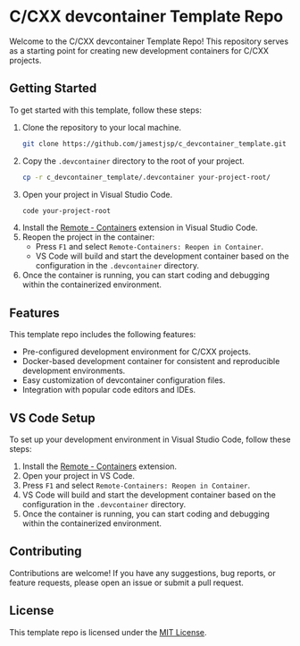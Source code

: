# C/CXX devcontainer Template Repo

Welcome to the C/CXX devcontainer Template Repo! This repository serves as a starting point for creating new development containers for C/CXX projects.

## Getting Started

To get started with this template, follow these steps:

1. Clone the repository to your local machine.
   ```sh
   git clone https://github.com/jamestjsp/c_devcontainer_template.git
   ```
2. Copy the `.devcontainer` directory to the root of your project.
   ```sh
   cp -r c_devcontainer_template/.devcontainer your-project-root/
   ```
3. Open your project in Visual Studio Code.
   ```sh
   code your-project-root
   ```
4. Install the [Remote - Containers](https://marketplace.visualstudio.com/items?itemName=ms-vscode-remote.remote-containers) extension in Visual Studio Code.
5. Reopen the project in the container:
   - Press `F1` and select `Remote-Containers: Reopen in Container`.
   - VS Code will build and start the development container based on the configuration in the `.devcontainer` directory.
6. Once the container is running, you can start coding and debugging within the containerized environment.

## Features

This template repo includes the following features:

- Pre-configured development environment for C/CXX projects.
- Docker-based development container for consistent and reproducible development environments.
- Easy customization of devcontainer configuration files.
- Integration with popular code editors and IDEs.

## VS Code Setup

To set up your development environment in Visual Studio Code, follow these steps:

1. Install the [Remote - Containers](https://marketplace.visualstudio.com/items?itemName=ms-vscode-remote.remote-containers) extension.
2. Open your project in VS Code.
3. Press `F1` and select `Remote-Containers: Reopen in Container`.
4. VS Code will build and start the development container based on the configuration in the `.devcontainer` directory.
5. Once the container is running, you can start coding and debugging within the containerized environment.

## Contributing

Contributions are welcome! If you have any suggestions, bug reports, or feature requests, please open an issue or submit a pull request.

## License

This template repo is licensed under the [MIT License](LICENSE).
